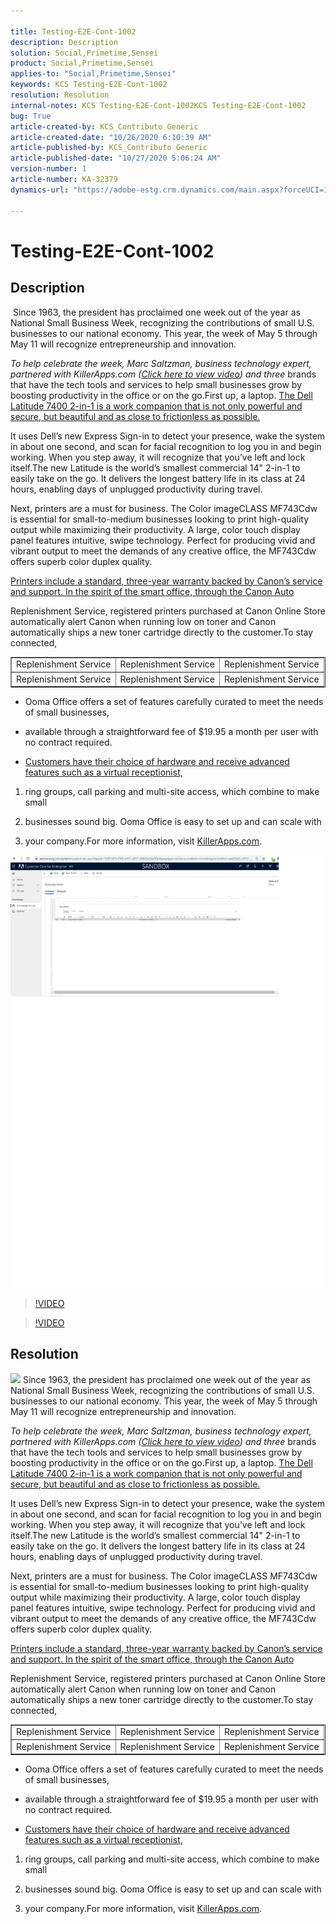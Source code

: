 ```yaml
---

title: Testing-E2E-Cont-1002  
description: Description  
solution: Social,Primetime,Sensei  
product: Social,Primetime,Sensei  
applies-to: "Social,Primetime,Sensei"  
keywords: KCS Testing-E2E-Cont-1002   
resolution: Resolution  
internal-notes: KCS Testing-E2E-Cont-1002KCS Testing-E2E-Cont-1002  
bug: True  
article-created-by: KCS_Contributo Generic  
article-created-date: "10/26/2020 6:10:39 AM"  
article-published-by: KCS_Contributo Generic  
article-published-date: "10/27/2020 5:06:24 AM"  
version-number: 1  
article-number: KA-32379  
dynamics-url: "https://adobe-estg.crm.dynamics.com/main.aspx?forceUCI=1&pagetype=entityrecord&etn=knowledgearticle&id=82a9ddf6-5117-eb11-a813-002248049f6d"

---
```


# Testing-E2E-Cont-1002

## Description

 Since 1963, the president has proclaimed one week out of the year as National Small Business Week, recognizing the contributions of small U.S. businesses to our national economy. This year, the week of May 5 through May 11 will recognize entrepreneurship and innovation.

*To help celebrate the week, Marc Saltzman, business technology expert, partnered with KillerApps.com ([Click here to view video](https://killerapps.tv/small-business-week-2019-with-marc-saltzman/)) and three* brands that have the tech tools and services to help small businesses grow by boosting productivity in the office or on the go.First up, a laptop. <u>The Dell Latitude 7400 2-in-1 is a work companion that is not only powerful and secure, but beautiful and as close to frictionless as possible.</u>


It uses Dell’s new Express Sign-in to detect your presence, wake the system in about one second, and scan for facial recognition to log you in and begin working. When you step away, it will recognize that you’ve left and lock itself.The new Latitude is the world’s smallest commercial 14" 2-in-1 to easily take on the go. It delivers the longest battery life in its class at 24 hours, enabling days of unplugged productivity during travel.



Next, printers are a must for business. The Color imageCLASS MF743Cdw is essential for small-to-medium businesses looking to print high-quality output while maximizing their productivity. A large, color touch display panel features intuitive, swipe technology. Perfect for producing vivid and vibrant output to meet the demands of any creative office, the MF743Cdw offers superb color duplex quality. 

[Printers include a standard, three-year warranty backed by Canon’s service and support. In the spirit of the smart office, through the Canon Auto](https://adobe.com)

Replenishment Service, registered printers purchased at Canon Online Store automatically alert Canon when running low on toner and Canon automatically ships a new toner cartridge directly to the customer.To stay connected,


<table border="1" cellpadding="1" cellspacing="0">
 <tbody>
  <tr>
   <td>Replenishment Service</td>
   <td>Replenishment Service</td>
   <td>Replenishment Service</td>
  </tr>
  <tr>
   <td>Replenishment Service</td>
   <td>Replenishment Service</td>
   <td>Replenishment Service</td>
  </tr>
 </tbody>
</table>



*   Ooma Office offers a set of features carefully curated to meet the needs of small businesses, 
 
*   available through a straightforward fee of $19.95 a month per user with no contract required. 
 
*   <u>Customers have their choice of hardware and receive advanced features such as a virtual receptionist, </u>




1.  ring groups, call parking and multi-site access, which combine to make small
 
2.  businesses sound big. Ooma Office is easy to set up and can scale with 
 
3.  your company.For more information, visit [KillerApps.com](http://www.killerapps.com/). 




![](assets/___2c32906e-6217-eb11-a813-000d3a3038a2___.png)

>[!VIDEO](https://video.tv.adobe.com/v/18696?quality=9&learn=on )

>[!VIDEO](https://platform.twitter.com/widgets/tweet_button.96fd96193cc66c3e11d4c5e4c7c7ec97.en.html#dnt=false&id=twitter-widget-0&lang=en&original_referer=https://www.copyrightfreecontent.com/computers/tech-tools-that-can-help-your-small-business-grow-2/&size=m&text=Tech%20Tools%20That%20Can%20Help%20Your%20Small%20Business%20Grow%20%C2%AB%20Copyright%20Free%20Content&time=1603698835435&type=share&url=https://www.copyrightfreecontent.com/computers/tech-tools-that-can-help-your-small-business-grow-2/&via=newsusaupdates )

## Resolution

![](https://adobe.sharepoint.com/sites/D365Attachments-Non-Prod/knowledgearticle/Testing-E2E-Cont-1002_82A9DDF65117EB11A813002248049F6D/Article_Form.png) Since 1963, the president has proclaimed one week out of the year as National Small Business Week, recognizing the contributions of small U.S. businesses to our national economy. This year, the week of May 5 through May 11 will recognize entrepreneurship and innovation.

*To help celebrate the week, Marc Saltzman, business technology expert, partnered with KillerApps.com ([Click here to view video](https://killerapps.tv/small-business-week-2019-with-marc-saltzman/)) and three* brands that have the tech tools and services to help small businesses grow by boosting productivity in the office or on the go.First up, a laptop. <u>The Dell Latitude 7400 2-in-1 is a work companion that is not only powerful and secure, but beautiful and as close to frictionless as possible.</u>


It uses Dell’s new Express Sign-in to detect your presence, wake the system in about one second, and scan for facial recognition to log you in and begin working. When you step away, it will recognize that you’ve left and lock itself.The new Latitude is the world’s smallest commercial 14" 2-in-1 to easily take on the go. It delivers the longest battery life in its class at 24 hours, enabling days of unplugged productivity during travel.



Next, printers are a must for business. The Color imageCLASS MF743Cdw is essential for small-to-medium businesses looking to print high-quality output while maximizing their productivity. A large, color touch display panel features intuitive, swipe technology. Perfect for producing vivid and vibrant output to meet the demands of any creative office, the MF743Cdw offers superb color duplex quality.

[Printers include a standard, three-year warranty backed by Canon’s service and support. In the spirit of the smart office, through the Canon Auto](https://adobe.com)

Replenishment Service, registered printers purchased at Canon Online Store automatically alert Canon when running low on toner and Canon automatically ships a new toner cartridge directly to the customer.To stay connected,


<table border="1" cellpadding="1" cellspacing="0">
 <tbody>
  <tr>
   <td>Replenishment Service</td>
   <td>Replenishment Service</td>
   <td>Replenishment Service</td>
  </tr>
  <tr>
   <td>Replenishment Service</td>
   <td>Replenishment Service</td>
   <td>Replenishment Service</td>
  </tr>
 </tbody>
</table>



*   Ooma Office offers a set of features carefully curated to meet the needs of small businesses,
 
*   available through a straightforward fee of $19.95 a month per user with no contract required.
 
*   <u>Customers have their choice of hardware and receive advanced features such as a virtual receptionist, </u>




1.  ring groups, call parking and multi-site access, which combine to make small
 
2.  businesses sound big. Ooma Office is easy to set up and can scale with
 
3.  your company.For more information, visit [KillerApps.com](http://www.killerapps.com/). 



